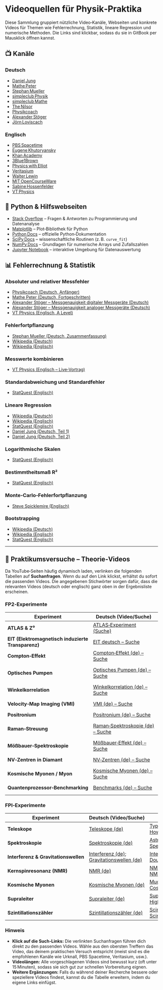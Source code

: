 # Videoquellen für Physik‑Praktika

Diese Sammlung gruppiert nützliche Video‑Kanäle, Webseiten und konkrete Videos für Themen wie Fehlerrechnung, Statistik, lineare Regression und numerische Methoden. Die Links sind klickbar, sodass du sie in GitBook per Mausklick öffnen kannst.

## 📺 Kanäle

### Deutsch

- [Daniel Jung](https://www.youtube.com/@MathebyDanielJung)
- [Mathe Peter](https://www.youtube.com/@MathePeter/playlists)
- [Stephan Mueller](https://www.youtube.com/@trinatphys)
- [simpleclub Physik](https://www.youtube.com/@simpleclub_physik/playlists)
- [simpleclub Mathe](https://www.youtube.com/@simpleclub_mathe)
- [The Nilsor](https://www.youtube.com/@TheNilsor)
- [Physikcoach](https://www.youtube.com/@physikcoach)
- [Alexander Stöger](https://www.youtube.com/@et5m/featured)
- [Jörn Loviscach](https://www.youtube.com/@JoernLoviscach)

### Englisch

- [PBS Spacetime](https://www.youtube.com/@pbsspacetime)
- [Eugene Khutoryansky](https://www.youtube.com/@EugeneKhutoryansky/featured)
- [Khan Academy](https://www.youtube.com/@khanacademy)
- [3Blue1Brown](https://www.youtube.com/@3blue1brown)
- [Physics with Elliot](https://www.youtube.com/@PhysicswithElliot)
- [Veritasium](https://www.youtube.com/@veritasium)
- [Walter Lewin](https://www.youtube.com/@lecturesbywalterlewin.they9259)
- [MIT OpenCourseWare](https://www.youtube.com/@mitocw)
- [Sabine Hossenfelder](https://www.youtube.com/@SabineHossenfelder)
- [VT Physics](https://www.youtube.com/@vt.physics/featured)

## 🐍 Python & Hilfswebseiten

- [Stack Overflow](https://stackoverflow.com/questions) – Fragen & Antworten zu Programmierung und Datenanalyse
- [Matplotlib](https://matplotlib.org/) – Plot‑Bibliothek für Python
- [Python Docs](https://docs.python.org/3/) – offizielle Python‑Dokumentation
- [SciPy Docs](https://scipy.org/) – wissenschaftliche Routinen (z. B. `curve_fit`)
- [NumPy Docs](https://numpy.org/) – Grundlagen für numerische Arrays und Zufallszahlen
- [Jupyter Notebook](https://jupyter.org/) – interaktive Umgebung für Datenauswertung

## 📊 Fehlerrechnung & Statistik

### Absoluter und relativer Messfehler

- [Physikcoach (Deutsch, Anfänger)](https://www.youtube.com/watch?v=HqgrqLXmEN0)
- [Mathe Peter (Deutsch, Fortgeschritten)](https://www.youtube.com/watch?v=dcUoLrKWVho)
- [Alexander Stöger – Messgenauigkeit digitaler Messgeräte (Deutsch)](https://www.youtube.com/watch?v=qmCOUav9LQc)
- [Alexander Stöger – Messgenauigkeit analoger Messgeräte (Deutsch)](https://www.youtube.com/watch?v=qGqCBvHqo44)
- [VT Physics (Englisch, A Level)](https://www.youtube.com/watch?v=eVloUWTkpbI)

### Fehlerfortpflanzung

- [Stephan Mueller (Deutsch, Zusammenfassung)](https://www.youtube.com/watch?v=l1jSdiz3Swo)
- [Wikipedia (Deutsch)](https://de.wikipedia.org/wiki/Fehlerfortpflanzung)
- [Wikipedia (Englisch)](https://en.wikipedia.org/wiki/Propagation_of_uncertainty#:~:text=In%20statistics%20%2C%20propagation%20of,of%20variables%20in%20the%20function)

### Messwerte kombinieren

- [VT Physics (Englisch – Live‑Vortrag)](https://www.youtube.com/live/K347QyJGkvs)

### Standardabweichung und Standardfehler

- [StatQuest (Englisch)](https://www.youtube.com/watch?v=A82brFpdr9g)

### Lineare Regression

- [Wikipedia (Deutsch)](https://de.wikipedia.org/wiki/Lineare_Regression)
- [Wikipedia (Englisch)](https://en.wikipedia.org/wiki/Linear_regression)
- [StatQuest (Englisch)](https://www.youtube.com/watch?v=7ArmBVF2dCs)
- [Daniel Jung (Deutsch, Teil 1)](https://www.youtube.com/watch?v=zsEn-oqSVhY)
- [Daniel Jung (Deutsch, Teil 2)](https://www.youtube.com/watch?v=WZKMzjfJ-x4)

### Logarithmische Skalen

- [StatQuest (Englisch)](https://www.youtube.com/watch?v=VSi0Z04fWj0)

### Bestimmtheitsmaß R²

- [StatQuest (Englisch)](https://www.youtube.com/watch?v=2AQKmw14mHM)

### Monte‑Carlo‑Fehlerfortpflanzung

- [Steve Spicklemire (Englisch)](https://www.youtube.com/watch?v=V4U6RFI6HW8)

### Bootstrapping

- [Wikipedia (Deutsch)](https://de.wikipedia.org/wiki/Bootstrapping-Verfahren)
- [Wikipedia (Englisch)](https://en.wikipedia.org/wiki/Bootstrapping_(statistics))
- [StatQuest (Englisch)](https://www.youtube.com/watch?v=Xz0x-8-cgaQ)

---

## 🔬 Praktikumsversuche – Theorie‑Videos

Da YouTube‑Seiten häufig dynamisch laden, verlinken die folgenden Tabellen auf **Suchanfragen**. Wenn du auf den Link klickst, erhältst du sofort die passenden Videos. Die angegebenen Stichwörter sorgen dafür, dass die relevanten Videos (deutsch oder englisch) ganz oben in der Ergebnisliste erscheinen.

### FP2‑Experimente

| Experiment | Deutsch (Video/Suche) | Englisch (Video/Suche) |
|---|---|---|
| **ATLAS & Z⁰** | [ATLAS‑Experiment (Suche)](https://www.youtube.com/results?search_query=ATLAS+Experiment+einfach+erkl%C3%A4rt+Urknall) | [Z‑boson in 60 s (Suche)](https://www.youtube.com/results?search_query=Z+boson+explained+60+seconds+Symmetry+Magazine); [ATLAS at the LHC (Suche)](https://www.youtube.com/results?search_query=ATLAS+at+the+LHC+CERN) |
| **EIT (Elektromagnetisch induzierte Transparenz)** | [EIT deutsch – Suche](https://www.youtube.com/results?search_query=Elektromagnetisch+induzierte+Transparenz+einfach+erkl%C3%A4rt) | [EIT rubidium – Suche](https://www.youtube.com/results?search_query=Electromagnetically+Induced+Transparency+rubidium); [EIT erklärt – Suche](https://www.youtube.com/results?search_query=EIT+explained+Serious+Science) |
| **Compton‑Effekt** | [Compton‑Effekt (de) – Suche](https://www.youtube.com/results?search_query=Compton+Effekt+einfach+erkl%C3%A4rt+Studyflix) | [Compton scattering (en) – Suche](https://www.youtube.com/results?search_query=Compton+scattering+physics+with+Elliot) |
| **Optisches Pumpen** | [Optisches Pumpen (de) – Suche](https://www.youtube.com/results?search_query=Optisches+Pumpen+Stephan+Mueller) | [Optical pumping (en) – Suche](https://www.youtube.com/results?search_query=Optical+pumping+MinutePhysics); [Laser cooling (en) – Suche](https://www.youtube.com/results?search_query=Optical+pumping+laser+cooling+MIT) |
| **Winkelkorrelation** | [Winkelkorrelation (de) – Suche](https://www.youtube.com/results?search_query=Winkelkorrelation+Gammastrahlung+experiment) | [Angular correlation (en) – Suche](https://www.youtube.com/results?search_query=Gamma+gamma+angular+correlation+experiment) |
| **Velocity‑Map Imaging (VMI)** | [VMI (de) – Suche](https://www.youtube.com/results?search_query=Velocity+Map+Imaging+Funktionsprinzip) | [VMI introduction (en)](https://www.youtube.com/results?search_query=Velocity+map+imaging+introduction); [VMI apparatus (en)](https://www.youtube.com/results?search_query=Velocity+map+imaging+apparatus+high+resolution) |
| **Positronium** | [Positronium (de) – Suche](https://www.youtube.com/results?search_query=Positronium+exotisches+Atom+Urknall) | [Positronium (en) – Suche](https://www.youtube.com/results?search_query=Positronium+explained+PBS+Space+Time) |
| **Raman‑Streuung** | [Raman‑Spektroskopie (de) – Suche](https://www.youtube.com/results?search_query=Raman+Spektroskopie+Grundlagen+einfach+erkl%C3%A4rt) | [Raman effect (en) – Suche](https://www.youtube.com/results?search_query=Raman+effect+explained+Bruker); [Raman beginners (en) – Suche](https://www.youtube.com/results?search_query=Raman+effect+for+beginners+spectroscopy+basics) |
| **Mößbauer‑Spektroskopie** | [Mößbauer‑Effekt (de) – Suche](https://www.youtube.com/results?search_query=M%C3%B6ssbauer+Effekt+Grundlagen) | [Mössbauer overview (en)](https://www.youtube.com/results?search_query=Mossbauer+spectroscopy+overview); [Mössbauer effect (en)](https://www.youtube.com/results?search_query=M%C3%B6ssbauer+effect+explained) |
| **NV‑Zentren in Diamant** | [NV‑Zentren (de) – Suche](https://www.youtube.com/results?search_query=NV+Zentren+Diamant+Quantenbits+Kristall) | [NV centers (en) – Suche](https://www.youtube.com/results?search_query=What+are+NV+centers+Arvin+Ash); [Nitrogen vacancies (en)](https://www.youtube.com/results?search_query=Nitrogen+vacancy+centers+diamond) |
| **Kosmische Myonen / Myon** | [Kosmische Myonen (de) – Suche](https://www.youtube.com/results?search_query=Kosmische+Myonen+Messung+Szintillationsz%C3%A4hler) | [Muon explained (en)](https://www.youtube.com/results?search_query=Muon+explained+Veritasium); [Cosmic muons (en)](https://www.youtube.com/results?search_query=Cosmic+muons+detection+Physics+with+Elliot) |
| **Quantenprozessor‑Benchmarking** | [Benchmarks (de) – Suche](https://www.youtube.com/results?search_query=Quantensuprematie+Benchmarks+Heise) | [Quantum benchmarking (en)](https://www.youtube.com/results?search_query=Benchmarking+quantum+processors+Brookhaven+National+Laboratory); [Quantum volume (en)](https://www.youtube.com/results?search_query=Quantum+volume+explained+IBM+Q) |

### FPI‑Experimente

| Experiment | Deutsch (Video/Suche) | Englisch (Video/Suche) |
|---|---|---|
| **Teleskope** | [Teleskope (de)](https://www.youtube.com/results?search_query=Teleskope+Refraktoren+vs+Reflektoren+Urknall) | [Types of telescopes (en)](https://www.youtube.com/results?search_query=Types+of+telescopes+explained+PBS+Space+Time); [How do telescopes work? (en)](https://www.youtube.com/results?search_query=How+do+telescopes+work+TED+Ed) |
| **Spektroskopie** | [Spektroskopie (de)](https://www.youtube.com/results?search_query=Spektroskopie+Astronomie+Mathe+Peter) | [Astronomical spectroscopy (en)](https://www.youtube.com/results?search_query=Astronomical+spectroscopy+explained+Khan+Academy); [Spectra & redshift (en)](https://www.youtube.com/results?search_query=Understanding+spectra+and+redshift+TED+Ed) |
| **Interferenz & Gravitationswellen** | [Interferenz (de)](https://www.youtube.com/results?search_query=Interferenz+Licht+simpleclub); [Gravitationswellen (de)](https://www.youtube.com/results?search_query=Gravitationswellen+Interferenz+Urknall) | [Interference (en)](https://www.youtube.com/results?search_query=Interference+explained+Veritasium); [Double slit experiment (en)](https://www.youtube.com/results?search_query=Double+slit+experiment+Physics+Girl) |
| **Kernspinresonanz (NMR)** | [NMR (de)](https://www.youtube.com/results?search_query=Kernspinresonanz+einfach+erkl%C3%A4rt) | [NMR principles (en)](https://www.youtube.com/results?search_query=NMR+spectroscopy+principles+MIT); [NMR explained (en)](https://www.youtube.com/results?search_query=NMR+explained+5+minutes+PBS+Space+Time) |
| **Kosmische Myonen** | [Kosmische Myonen (de)](https://www.youtube.com/results?search_query=Kosmische+Myonen+Messung+Szintillationsz%C3%A4hler) | [Muon explained (en)](https://www.youtube.com/results?search_query=Muon+explained+Veritasium); [Cosmic muons (en)](https://www.youtube.com/results?search_query=Cosmic+muons+detection+Physics+with+Elliot) |
| **Supraleiter** | [Supraleiter (de)](https://www.youtube.com/results?search_query=Supraleiter+Lesch+Terra+X) | [Superconductivity (en)](https://www.youtube.com/results?search_query=Superconductivity+explained+Veritasium); [High‑temperature superconductors (en)](https://www.youtube.com/results?search_query=High+temperature+superconductors+PBS+Space+Time) |
| **Szintillationszähler** | [Szintillationszähler (de)](https://www.youtube.com/results?search_query=Szintillationsz%C3%A4hler+Aufbau+Funktionsweise) | [Scintillation detector (en)](https://www.youtube.com/results?search_query=Scintillation+detector+explained); [Scintillation counter (en)](https://www.youtube.com/results?search_query=Scintillation+counter+explained) |

### Hinweis

- **Klick auf die Such‑Links:** Die verlinkten Suchanfragen führen dich direkt zu den passenden Videos. Wähle aus den obersten Treffern das Video, das deinem praktischen Versuch entspricht (meist sind es die empfohlenen Kanäle wie Urknall, PBS Spacetime, Veritasium, usw.).
- **Videolängen:** Alle vorgeschlagenen Videos sind bewusst kurz (oft unter 15 Minuten), sodass sie sich gut zur schnellen Vorbereitung eignen.
- **Weitere Ergänzungen:** Falls du während deiner Recherche bessere oder speziellere Videos findest, kannst du die Tabelle erweitern, indem du eigene Links einfügst.

